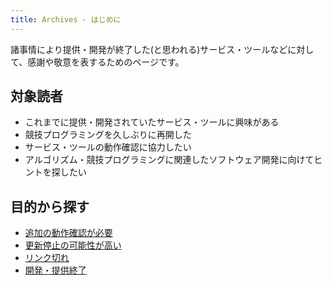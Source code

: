 ```yaml
---
title: Archives - はじめに
---
```


諸事情により提供・開発が終了した(と思われる)サービス・ツールなどに対して、感謝や敬意を表するためのページです。

## 対象読者

- これまでに提供・開発されていたサービス・ツールに興味がある
- 競技プログラミングを久しぶりに再開した
- サービス・ツールの動作確認に協力したい
- アルゴリズム・競技プログラミングに関連したソフトウェア開発に向けてヒントを探したい

## 目的から探す

- [追加の動作確認が必要](./need_to_confirm_operation)
- [更新停止の可能性が高い](./outdated_information)
- [リンク切れ](./broken_links)
- [開発・提供終了](./no_longer_available)
